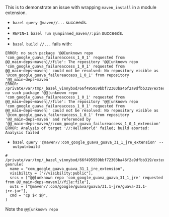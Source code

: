 This is to demonstrate an issue with wrapping `maven_install` in a module extension.

* `bazel query @maven//...` succeeds.
* 
* `REPIN=1 bazel run @unpinned_maven//:pin` succeeds.
* 
* `bazel build //...` fails with:
```
ERROR: no such package '@@[unknown repo 'com_google_guava_failureaccess_1_0_1' requested from @@_main~deps~maven]//file': The repository '@@[unknown repo 'com_google_guava_failureaccess_1_0_1' requested from @@_main~deps~maven]' could not be resolved: No repository visible as '@com_google_guava_failureaccess_1_0_1' from repository '@@_main~deps~maven'
ERROR: /private/var/tmp/_bazel_vinnybod/66f495959bbf72303ba46f2a9dfbb319/external/_main~deps~maven/BUILD:86:8: no such package '@@[unknown repo 'com_google_guava_failureaccess_1_0_1' requested from @@_main~deps~maven]//file': The repository '@@[unknown repo 'com_google_guava_failureaccess_1_0_1' requested from @@_main~deps~maven]' could not be resolved: No repository visible as '@com_google_guava_failureaccess_1_0_1' from repository '@@_main~deps~maven' and referenced by '@@_main~deps~maven//:com_google_guava_failureaccess_1_0_1_extension'
ERROR: Analysis of target '//:HelloWorld' failed; build aborted: Analysis failed
```

* `bazel query '@maven//:com_google_guava_guava_31_1_jre_extension' --output=build`
```
# /private/var/tmp/_bazel_vinnybod/66f495959bbf72303ba46f2a9dfbb319/external/_main~deps~maven/BUILD:119:8
genrule(
  name = "com_google_guava_guava_31_1_jre_extension",
  visibility = ["//visibility:public"],
  srcs = ["@@[unknown repo 'com_google_guava_guava_31_1_jre' requested from @@_main~deps~maven]//file:file"],
  outs = ["@maven//:com/google/guava/guava/31.1-jre/guava-31.1-jre.jar"],
  cmd = "cp $< $@",
)
```
Note the `@@[unknown repo`